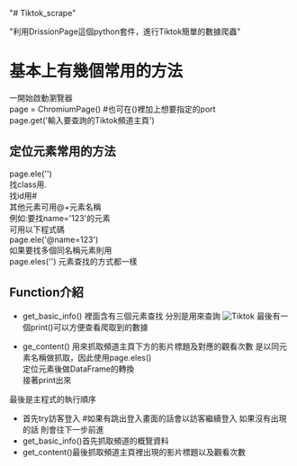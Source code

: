 "# Tiktok_scrape" 

"利用DrissionPage這個python套件，進行Tiktok簡單的數據爬蟲"

基本上有幾個常用的方法  
=====  

一開始啟動瀏覽器  
page = ChromiumPage() #也可在()裡加上想要指定的port  
page.get('輸入要查詢的Tiktok頻道主頁')


定位元素常用的方法  
-----

page.ele('')  
找class用.  
找id用#  
其他元素可用@+元素名稱  
例如:要找name='123'的元素  
可用以下程式碼  
page.ele('@name=123')   
如果要找多個同名稱元素則用  
page.eles('') 元素查找的方式都一樣  


Function介紹
-------

* get_basic_info()
裡面含有三個元素查找 分別是用來查詢
![Tiktok](https://github.com/user-attachments/assets/0f80a13c-ffc5-4706-a3ab-81159494215a)
最後有一個print()可以方便查看爬取到的數據

* ge_content()
用來抓取頻道主頁下方的影片標題及對應的觀看次數
是以同元素名稱做抓取，因此使用page.eles()  
定位元素後做DataFrame的轉換  
接著print出來

最後是主程式的執行順序
* 首先try訪客登入 #如果有跳出登入畫面的話會以訪客繼續登入 如果沒有出現的話 則會往下一步前進
* get_basic_info()首先抓取頻道的概覽資料
* get_content()最後抓取頻道主頁裡出現的影片標題以及觀看次數

